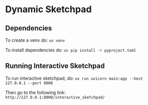 # Dynamic Sketchpad

## Dependencies
To create a venv do:
`uv venv`

To install dependencies do:
`uv pip install -r pyproject.toml`

## Running Interactive Sketchpad
To run interactive sketchpad, do:
`uv run uvicorn main:app --host 127.0.0.1 --port 8000`

Then go to the following link:
`http://127.0.0.1:8000/interactive_sketchpad/`
